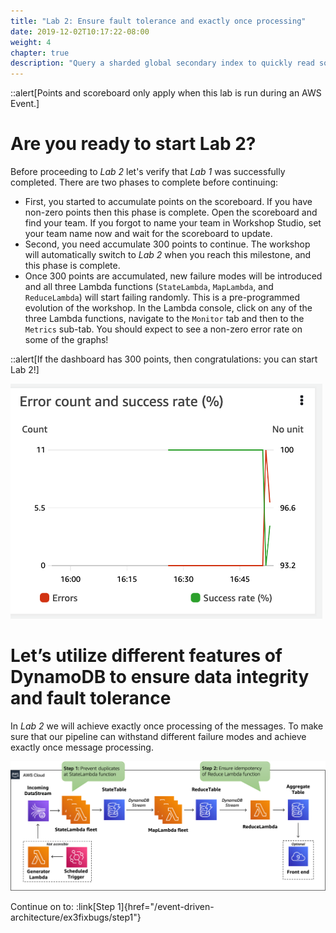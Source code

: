 ```yaml
---
title: "Lab 2: Ensure fault tolerance and exactly once processing"
date: 2019-12-02T10:17:22-08:00
weight: 4
chapter: true
description: "Query a sharded global secondary index to quickly read sorted data by status code and date."
---
```


::alert[Points and scoreboard only apply when this lab is run during an AWS Event.]

# Are you ready to start Lab 2?

Before proceeding to *Lab 2* let's verify that *Lab 1* was successfully completed. There are two phases to complete before continuing:
* First, you started to accumulate points on the scoreboard. If you have non-zero points then this phase is complete. Open the scoreboard and find your team. If you forgot to name your team in Workshop Studio, set your team name now and wait for the scoreboard to update.
* Second, you need accumulate 300 points to continue. The workshop will automatically switch to *Lab 2* when you reach this milestone, and this phase is complete.
 * Once 300 points are accumulated, new failure modes will be introduced and all three Lambda functions (`StateLambda`, `MapLambda`, and `ReduceLambda`) will start failing randomly. This is a pre-programmed evolution of the workshop. In the Lambda console, click on any of the three Lambda functions, navigate to  the `Monitor` tab and then to the `Metrics` sub-tab. You should expect to see a non-zero error rate on some of the graphs!

::alert[If the dashboard has 300 points, then congratulations: you can start Lab 2!]

![Architecture-1](/static/images/event-driven-architecture/lab2/failing-lambdas.png)


# Let’s utilize different features of DynamoDB to ensure data integrity and fault tolerance

In *Lab 2* we will achieve exactly once processing of the messages. To make sure that our pipeline can withstand different failure modes and achieve exactly once message processing.

![Architecture-3](/static/images/event-driven-architecture/architecture/after-lab-2.png)

Continue on to: :link[Step 1]{href="/event-driven-architecture/ex3fixbugs/step1"}
